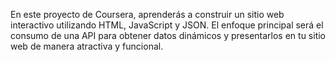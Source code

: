 En este proyecto de Coursera, aprenderás a construir un sitio web interactivo utilizando HTML, JavaScript y JSON. El enfoque principal será el consumo de una API para obtener datos dinámicos y presentarlos en tu sitio web de manera atractiva y funcional.
